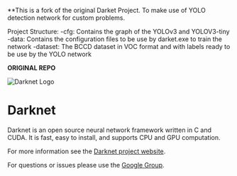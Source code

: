 **This is a fork of the original Darket Project. To make use of YOLO detection network for custom problems.

Project Structure:
-cfg: Contains the graph of the YOLOv3 and YOLOV3-tiny 
-data: Contains the configuration files to be use by darket.exe to train the network
-dataset: The BCCD dataset in VOC format and with labels ready to be use by the YOLO network

************************************************ORIGINAL REPO************************************************

![Darknet Logo](http://pjreddie.com/media/files/darknet-black-small.png)

# Darknet #
Darknet is an open source neural network framework written in C and CUDA. It is fast, easy to install, and supports CPU and GPU computation.

For more information see the [Darknet project website](http://pjreddie.com/darknet).

For questions or issues please use the [Google Group](https://groups.google.com/forum/#!forum/darknet).
